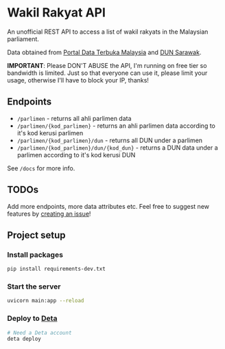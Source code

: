 # Wakil Rakyat API

An unofficial REST API to access a list of wakil rakyats in the Malaysian parliament.

Data obtained from [Portal Data Terbuka Malaysia](https://www.data.gov.my/) and [DUN Sarawak](https://duns.sarawak.gov.my/page-0-40-150-Maklumat-Ahli-DUN-Sarawak.html).

**IMPORTANT**: Please DON'T ABUSE the API, I'm running on free tier so bandwidth is limited. Just so that everyone can use it, please limit your usage, otherwise I'll have to block your IP, thanks!

## Endpoints

-   `/parlimen` - returns all ahli parlimen data
-   `/parlimen/{kod_parlimen}` - returns an ahli parlimen data according to it's kod kerusi parlimen
-   `/parlimen/{kod_parlimen}/dun` - returns all DUN under a parlimen
-   `/parlimen/{kod_parlimen}/dun/{kod_dun}` - returns a DUN data under a parlimen according to it's kod kerusi DUN

See `/docs` for more info.

## TODOs

Add more endpoints, more data attributes etc. Feel free to suggest new features by [creating an issue](https://github.com/mujahidfa/wakil-rakyat-api/issues/new)!

## Project setup

### Install packages

```bash
pip install requirements-dev.txt
```

### Start the server

```bash
uvicorn main:app --reload
```

### Deploy to [Deta](https://www.deta.sh/)

```bash
# Need a Deta account
deta deploy
```
